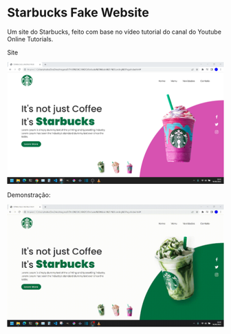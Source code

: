# Starbucks Fake Website

Um site do Starbucks, feito com base no vídeo tutorial do canal do Youtube Online Tutorials.

Site

<img src="Starbucks Website - Landing Page/assets/imgs/starbucks-site.png">

Demonstração:

<img src="Starbucks Website - Landing Page/assets/imgs/starbucks-website.gif">
